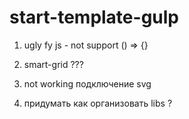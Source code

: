 # start-template-gulp


1) ugly fy js - not support () => {}

2) smart-grid ??? 
3) not working подключение svg
4) придумать как организовать libs ? 

